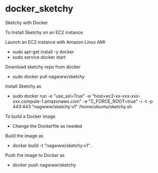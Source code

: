 docker_sketchy
=====================

Sketchy with Docker

To Install Sketchy on an EC2 instance

Launch an EC2 instance with Amazon Linux AMI
- sudo apt-get install -y docker
- sudo service docker start

Download sketchy repo from docker
- sudo docker pull nagwww/sketchy

Install Sketchy as
- sudo docker run -e "use_ssl=True" -e "host=ec2-xx-xxx-xxx-xxx.compute-1.amazonaws.com" -e  "C_FORCE_ROOT=true" -i -t -p 443:443 "nagwww/sketchy:v1" /home/ubuntu/sketchy.sh

To build a Docker image
- Change the Dockerfile as needed

Build the image as
- docker build -t "nagwww/sketchy:v1" .

Push the image to Docker as
- docker push nagwww/sketchy
